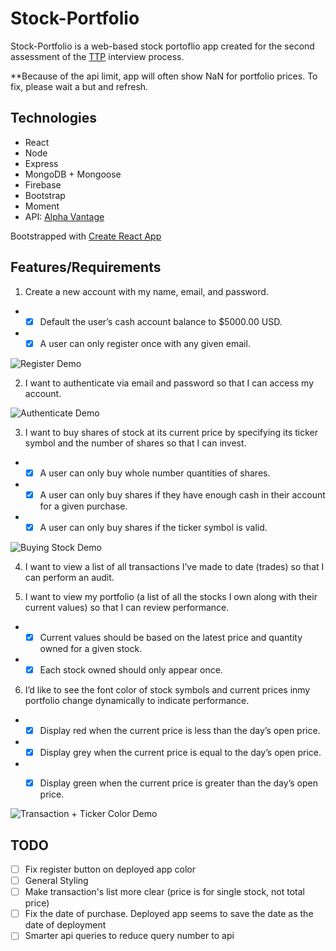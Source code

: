 # Stock-Portfolio
Stock-Portfolio is a web-based stock portoflio app created for the second assessment of the [TTP](https://www.techtalentpipeline.nyc/) interview process.

**Because of the api limit, app will often show NaN for portfolio prices. To fix, please wait a but and refresh.

## Technologies
* React
* Node
* Express
* MongoDB + Mongoose
* Firebase
* Bootstrap
* Moment
* API: [Alpha Vantage](https://www.alphavantage.co/)

Bootstrapped with [Create React App](https://github.com/facebook/create-react-app)

## Features/Requirements

1. Create a new account with my name, email, and password.
  - - [x] Default the user’s cash account balance to $5000.00 USD.
  - - [x] A user can only register once with any given email.
  
![Register Demo](http://g.recordit.co/EqyOE2fZ1t.gif)


2. I want to authenticate via email and password so that I can access my account.

![Authenticate Demo](http://g.recordit.co/R33QdY8d53.gif)


3. I want to buy shares of stock at its current price by specifying its ticker symbol and the number of shares so that I can invest.
  - - [x] A user can only buy whole number quantities of shares.
  - - [x] A user can only buy shares if they have enough cash in their account for a given purchase.
  - - [x] A user can only buy shares if the ticker symbol is valid.
  
  ![Buying Stock Demo](http://g.recordit.co/vWGw5BYhcg.gif)
  
4. I want to view a list of all transactions I’ve made to date (trades) so that I can perform an audit.

5. I want to view my portfolio (a list of all the stocks I own along with their current values) so that I can review performance.
- - [x] Current values should be based on the latest price and quantity owned for a given stock.
- - [x] Each stock owned should only appear once.

6. I’d like to see the font color of stock symbols and current prices inmy portfolio change dynamically to indicate performance.
- - [x] Display red when the current price is less than the day’s open price.
- - [x] Display grey when the current price is equal to the day’s open price.
- - [x] Display green when the current price is greater than the day’s open price.
  

![Transaction + Ticker Color Demo](http://g.recordit.co/JGtFBtzYzM.gif)


## TODO
- [ ] Fix register button on deployed app color
- [ ] General Styling
- [ ] Make transaction's list more clear (price is for single stock, not total price)
- [ ] Fix the date of purchase. Deployed app seems to save the date as the date of deployment
- [ ] Smarter api queries to reduce query number to api
